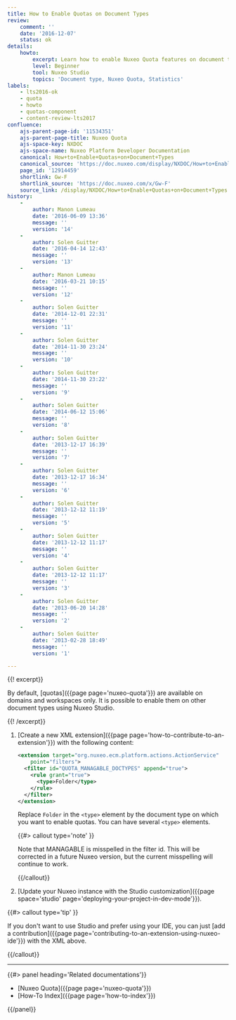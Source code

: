 ```yaml
---
title: How to Enable Quotas on Document Types
review:
    comment: ''
    date: '2016-12-07'
    status: ok
details:
    howto:
        excerpt: Learn how to enable Nuxeo Quota features on document types other than domains and workspaces.
        level: Beginner
        tool: Nuxeo Studio
        topics: 'Document type, Nuxeo Quota, Statistics'
labels:
    - lts2016-ok
    - quota
    - howto
    - quotas-component
    - content-review-lts2017
confluence:
    ajs-parent-page-id: '11534351'
    ajs-parent-page-title: Nuxeo Quota
    ajs-space-key: NXDOC
    ajs-space-name: Nuxeo Platform Developer Documentation
    canonical: How+to+Enable+Quotas+on+Document+Types
    canonical_source: 'https://doc.nuxeo.com/display/NXDOC/How+to+Enable+Quotas+on+Document+Types'
    page_id: '12914459'
    shortlink: Gw-F
    shortlink_source: 'https://doc.nuxeo.com/x/Gw-F'
    source_link: /display/NXDOC/How+to+Enable+Quotas+on+Document+Types
history:
    - 
        author: Manon Lumeau
        date: '2016-06-09 13:36'
        message: ''
        version: '14'
    - 
        author: Solen Guitter
        date: '2016-04-14 12:43'
        message: ''
        version: '13'
    - 
        author: Manon Lumeau
        date: '2016-03-21 10:15'
        message: ''
        version: '12'
    - 
        author: Solen Guitter
        date: '2014-12-01 22:31'
        message: ''
        version: '11'
    - 
        author: Solen Guitter
        date: '2014-11-30 23:24'
        message: ''
        version: '10'
    - 
        author: Solen Guitter
        date: '2014-11-30 23:22'
        message: ''
        version: '9'
    - 
        author: Solen Guitter
        date: '2014-06-12 15:06'
        message: ''
        version: '8'
    - 
        author: Solen Guitter
        date: '2013-12-17 16:39'
        message: ''
        version: '7'
    - 
        author: Solen Guitter
        date: '2013-12-17 16:34'
        message: ''
        version: '6'
    - 
        author: Solen Guitter
        date: '2013-12-12 11:19'
        message: ''
        version: '5'
    - 
        author: Solen Guitter
        date: '2013-12-12 11:17'
        message: ''
        version: '4'
    - 
        author: Solen Guitter
        date: '2013-12-12 11:17'
        message: ''
        version: '3'
    - 
        author: Solen Guitter
        date: '2013-06-20 14:28'
        message: ''
        version: '2'
    - 
        author: Solen Guitter
        date: '2013-02-28 18:49'
        message: ''
        version: '1'

---
```

{{! excerpt}}

By default, [quotas]({{page page='nuxeo-quota'}}) are available on domains and workspaces only. It is possible to enable them on other document types using Nuxeo Studio.

{{! /excerpt}}

1.  [Create a new XML extension]({{page page='how-to-contribute-to-an-extension'}}) with the following content:

    ```xml
    <extension target="org.nuxeo.ecm.platform.actions.ActionService"
        point="filters">
      <filter id="QUOTA_MANAGABLE_DOCTYPES" append="true">
        <rule grant="true">
          <type>Folder</type>
        </rule>
      </filter>
    </extension>
    ```

    Replace `Folder` in the `<type>` element by the document type on which you want to enable quotas. You can have several `<type>` elements.

    {{#> callout type='note' }}

    Note that MANAGABLE is misspelled in the filter id. This will be corrected in a future Nuxeo version, but the current misspelling will continue to work.

    {{/callout}}


2.  [Update your Nuxeo instance with the Studio customization]({{page space='studio' page='deploying-your-project-in-dev-mode'}}).

{{#> callout type='tip' }}

If you don't want to use Studio and prefer using your IDE, you can just [add a contribution]({{page page='contributing-to-an-extension-using-nuxeo-ide'}}) with the XML above.

{{/callout}}


* * *

<div class="row" data-equalizer data-equalize-on="medium"><div class="column medium-6">{{#> panel heading='Related documentations'}}

- [Nuxeo Quota]({{page page='nuxeo-quota'}})
- [How-To Index]({{page page='how-to-index'}})

{{/panel}}</div><div class="column medium-6">

&nbsp;

</div></div>

